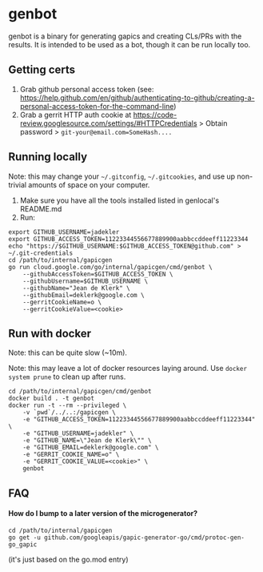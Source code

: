 # genbot

genbot is a binary for generating gapics and creating CLs/PRs with the results.
It is intended to be used as a bot, though it can be run locally too.

## Getting certs

1. Grab github personal access token (see: https://help.github.com/en/github/authenticating-to-github/creating-a-personal-access-token-for-the-command-line)
1. Grab a gerrit HTTP auth cookie at https://code-review.googlesource.com/settings/#HTTPCredentials > Obtain password > `git-your@email.com=SomeHash....`

## Running locally

Note: this may change your `~/.gitconfig`, `~/.gitcookies`, and use up
non-trivial amounts of space on your computer.

1. Make sure you have all the tools installed listed in genlocal's README.md
2. Run:

```
export GITHUB_USERNAME=jadekler
export GITHUB_ACCESS_TOKEN=11223344556677889900aabbccddeeff11223344
echo "https://$GITHUB_USERNAME:$GITHUB_ACCESS_TOKEN@github.com" > ~/.git-credentials
cd /path/to/internal/gapicgen
go run cloud.google.com/go/internal/gapicgen/cmd/genbot \
    --githubAccessToken=$GITHUB_ACCESS_TOKEN \
    --githubUsername=$GITHUB_USERNAME \
    --githubName="Jean de Klerk" \
    --githubEmail=deklerk@google.com \
    --gerritCookieName=o \
    --gerritCookieValue=<cookie>
```

## Run with docker

Note: this can be quite slow (~10m).

Note: this may leave a lot of docker resources laying around. Use
`docker system prune` to clean up after runs.

```
cd /path/to/internal/gapicgen/cmd/genbot
docker build . -t genbot
docker run -t --rm --privileged \
    -v `pwd`/../..:/gapicgen \
    -e "GITHUB_ACCESS_TOKEN=11223344556677889900aabbccddeeff11223344" \
    -e "GITHUB_USERNAME=jadekler" \
    -e "GITHUB_NAME=\"Jean de Klerk\"" \
    -e "GITHUB_EMAIL=deklerk@google.com" \
    -e "GERRIT_COOKIE_NAME=o" \
    -e "GERRIT_COOKIE_VALUE=<cookie>" \
    genbot
```

## FAQ

#### How do I bump to a later version of the microgenerator?

```
cd /path/to/internal/gapicgen
go get -u github.com/googleapis/gapic-generator-go/cmd/protoc-gen-go_gapic
```

(it's just based on the go.mod entry)
